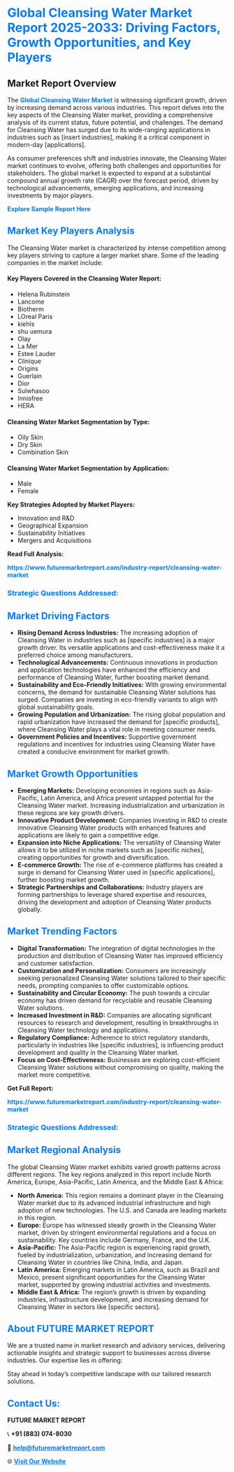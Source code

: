 <h1 style="color: #007BFF;">Global Cleansing Water Market Report 2025-2033: Driving Factors, Growth Opportunities, and Key Players</h1>

<section id="overview">
<h2>Market Report Overview</h2>
<p>The <a href="https://www.futuremarketreport.com/industry-report/cleansing-water-market" style="color: #007BFF; text-decoration: none;"><strong>Global Cleansing Water Market</strong></a> is witnessing significant growth, driven by increasing demand across various industries. This report delves into the key aspects of the Cleansing Water market, providing a comprehensive analysis of its current status, future potential, and challenges. The demand for Cleansing Water has surged due to its wide-ranging applications in industries such as [insert industries], making it a critical component in modern-day [applications].</p>
<p>As consumer preferences shift and industries innovate, the Cleansing Water market continues to evolve, offering both challenges and opportunities for stakeholders. The global market is expected to expand at a substantial compound annual growth rate (CAGR) over the forecast period, driven by technological advancements, emerging applications, and increasing investments by major players.</p>
</section>

<section id="overview">
<p><a href="https://www.futuremarketreport.com/request-sample/reportId=42317" style="color: #007BFF; text-decoration: none;"><strong>Explore Sample Report Here</strong></a></p>
</section>

<section id="key-players">
<h2 style="color: #007BFF;">Market Key Players Analysis</h2>
<p>The Cleansing Water market is characterized by intense competition among key players striving to capture a larger market share. Some of the leading companies in the market include:</p>
<h4>Key Players Covered in the Cleansing Water Report:</h4>
<ul><li>Helena Rubinstein</li><li>Lancome</li><li>Biotherm</li><li>LOreal Paris</li><li>kiehls</li><li>shu uemura</li><li>Olay</li><li>La Mer</li><li>Estee Lauder</li><li>Clinique</li><li>Origins</li><li>Guerlain</li><li>Dior</li><li>Sulwhasoo</li><li>Innisfree</li><li>HERA</li></ul>
<h4>Cleansing Water Market Segmentation by Type:</h4>
<ul><li>Oily Skin</li><li>Dry Skin</li><li>Combination Skin</li></ul>

<h4>Cleansing Water Market Segmentation by Application:</h4>
<ul><li>Male</li><li>Female</li></ul>
<p><strong>Key Strategies Adopted by Market Players:</strong></p>
<ul>
<li>Innovation and R&D</li>
<li>Geographical Expansion</li>
<li>Sustainability Initiatives</li>
<li>Mergers and Acquisitions</li>
</ul>
</section>

<section>
<p><strong>Read Full Analysis: </strong></p><a href="https://www.futuremarketreport.com/industry-report/cleansing-water-market" style="color: #007BFF; text-decoration: none;"><strong>https://www.futuremarketreport.com/industry-report/cleansing-water-market</strong></a>
<h3 style="color: #007BFF;">Strategic Questions Addressed:</h3>
</section>

<section id="driving-factors">
<h2 style="color: #007BFF;">Market Driving Factors</h2>
<ul>
<li><strong>Rising Demand Across Industries:</strong> The increasing adoption of Cleansing Water in industries such as [specific industries] is a major growth driver. Its versatile applications and cost-effectiveness make it a preferred choice among manufacturers.</li>
<li><strong>Technological Advancements:</strong> Continuous innovations in production and application technologies have enhanced the efficiency and performance of Cleansing Water, further boosting market demand.</li>
<li><strong>Sustainability and Eco-Friendly Initiatives:</strong> With growing environmental concerns, the demand for sustainable Cleansing Water solutions has surged. Companies are investing in eco-friendly variants to align with global sustainability goals.</li>
<li><strong>Growing Population and Urbanization:</strong> The rising global population and rapid urbanization have increased the demand for [specific products], where Cleansing Water plays a vital role in meeting consumer needs.</li>
<li><strong>Government Policies and Incentives:</strong> Supportive government regulations and incentives for industries using Cleansing Water have created a conducive environment for market growth.</li>
</ul>
</section>

<section id="growth-opportunities">
<h2 style="color: #007BFF;">Market Growth Opportunities</h2>
<ul>
<li><strong>Emerging Markets:</strong> Developing economies in regions such as Asia-Pacific, Latin America, and Africa present untapped potential for the Cleansing Water market. Increasing industrialization and urbanization in these regions are key growth drivers.</li>
<li><strong>Innovative Product Development:</strong> Companies investing in R&D to create innovative Cleansing Water products with enhanced features and applications are likely to gain a competitive edge.</li>
<li><strong>Expansion into Niche Applications:</strong> The versatility of Cleansing Water allows it to be utilized in niche markets such as [specific niches], creating opportunities for growth and diversification.</li>
<li><strong>E-commerce Growth:</strong> The rise of e-commerce platforms has created a surge in demand for Cleansing Water used in [specific applications], further boosting market growth.</li>
<li><strong>Strategic Partnerships and Collaborations:</strong> Industry players are forming partnerships to leverage shared expertise and resources, driving the development and adoption of Cleansing Water products globally.</li>
</ul>
</section>

<section id="trending-factors">
<h2 style="color: #007BFF;">Market Trending Factors</h2>
<ul>
<li><strong>Digital Transformation:</strong> The integration of digital technologies in the production and distribution of Cleansing Water has improved efficiency and customer satisfaction.</li>
<li><strong>Customization and Personalization:</strong> Consumers are increasingly seeking personalized Cleansing Water solutions tailored to their specific needs, prompting companies to offer customizable options.</li>
<li><strong>Sustainability and Circular Economy:</strong> The push towards a circular economy has driven demand for recyclable and reusable Cleansing Water solutions.</li>
<li><strong>Increased Investment in R&D:</strong> Companies are allocating significant resources to research and development, resulting in breakthroughs in Cleansing Water technology and applications.</li>
<li><strong>Regulatory Compliance:</strong> Adherence to strict regulatory standards, particularly in industries like [specific industries], is influencing product development and quality in the Cleansing Water market.</li>
<li><strong>Focus on Cost-Effectiveness:</strong> Businesses are exploring cost-efficient Cleansing Water solutions without compromising on quality, making the market more competitive.</li>
</ul>
</section>

<section>
<p><strong>Get Full Report: </strong></p><a href="https://www.futuremarketreport.com/industry-report/cleansing-water-market" style="color: #007BFF; text-decoration: none;"><strong>https://www.futuremarketreport.com/industry-report/cleansing-water-market</strong></a>
<h3 style="color: #007BFF;">Strategic Questions Addressed:</h3>
</section>


<section id="regional-analysis">
<h2 style="color: #007BFF;">Market Regional Analysis</h2>
<p>The global Cleansing Water market exhibits varied growth patterns across different regions. The key regions analyzed in this report include North America, Europe, Asia-Pacific, Latin America, and the Middle East & Africa:</p>
<ul>
<li><strong>North America:</strong> This region remains a dominant player in the Cleansing Water market due to its advanced industrial infrastructure and high adoption of new technologies. The U.S. and Canada are leading markets in this region.</li>
<li><strong>Europe:</strong> Europe has witnessed steady growth in the Cleansing Water market, driven by stringent environmental regulations and a focus on sustainability. Key countries include Germany, France, and the U.K.</li>
<li><strong>Asia-Pacific:</strong> The Asia-Pacific region is experiencing rapid growth, fueled by industrialization, urbanization, and increasing demand for Cleansing Water in countries like China, India, and Japan.</li>
<li><strong>Latin America:</strong> Emerging markets in Latin America, such as Brazil and Mexico, present significant opportunities for the Cleansing Water market, supported by growing industrial activities and investments.</li>
<li><strong>Middle East & Africa:</strong> The region’s growth is driven by expanding industries, infrastructure development, and increasing demand for Cleansing Water in sectors like [specific sectors].</li>
</ul>
</section>

<footer>
<h2 style="color: #007BFF;">About FUTURE MARKET REPORT</h2>
<p>We are a trusted name in market research and advisory services, delivering actionable insights and strategic support to businesses across diverse industries. Our expertise lies in offering:</p>

<p>Stay ahead in today’s competitive landscape with our tailored research solutions.</p>

<h2 style="color: #007BFF;">Contact Us:</h2>
<p><strong>FUTURE MARKET REPORT</strong></p>
<p>📞 <strong>+91 (883) 074-8030</strong></p>
<p>📧 <strong><a href="mailto:help@futuremarketreport.com" style="color: #007BFF;">help@futuremarketreport.com</a></strong></p>
<p>🌐 <strong><a href="https://www.futuremarketreport.com/" style="color: #007BFF;">Visit Our Website</a></strong></p>
</footer>
